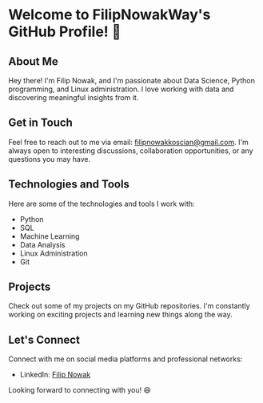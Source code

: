 # Welcome to FilipNowakWay's GitHub Profile! 👋

## About Me
Hey there! I'm Filip Nowak, and I'm passionate about Data Science, Python programming, and Linux administration. I love working with data and discovering meaningful insights from it.

## Get in Touch
Feel free to reach out to me via email: [filipnowakkoscian@gmail.com](mailto:filipnowakkoscian@gmail.com). I'm always open to interesting discussions, collaboration opportunities, or any questions you may have.

## Technologies and Tools
Here are some of the technologies and tools I work with:

- Python
- SQL
- Machine Learning
- Data Analysis
- Linux Administration
- Git

## Projects
Check out some of my projects on my GitHub repositories. I'm constantly working on exciting projects and learning new things along the way.

## Let's Connect
Connect with me on social media platforms and professional networks:

- LinkedIn: [Filip Nowak](https://www.linkedin.com/in/filip-nowak-2a2222228/)

Looking forward to connecting with you! 😄

<!---
FilipNowakWay/FilipNowakWay is a ✨ special ✨ repository because its `README.md` (this file) appears on your GitHub profile.
You can click the Preview link to take a look at your changes.
--->
